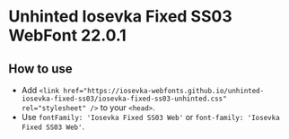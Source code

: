 # Unhinted Iosevka Fixed SS03 WebFont 22.0.1

## How to use

- Add `<link href="https://iosevka-webfonts.github.io/unhinted-iosevka-fixed-ss03/iosevka-fixed-ss03-unhinted.css" rel="stylesheet" />` to your `<head>`.
- Use `fontFamily: 'Iosevka Fixed SS03 Web'` or `font-family: 'Iosevka Fixed SS03 Web'`.
